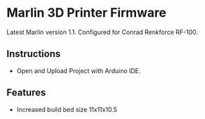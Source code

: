 # Marlin 3D Printer Firmware
Latest Marlin version 1.1. Configured for Conrad Renkforce RF-100.

## Instructions

- Open and Upload Project with Arduino IDE.

## Features
- Increased build bed size 11x11x10.5